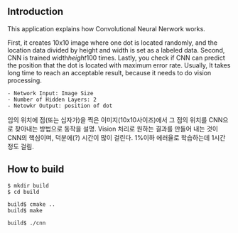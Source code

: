 ## Introduction  

This application explains how Convolutional Neural Nerwork works.  

First, it creates 10x10 image where one dot is located randomly, and the location data divided by height and width is set as a labeled data. Second, CNN is trained width*height*100 times. Lastly, you check if CNN can predict the position that the dot is located with maximum error rate. Usually, It takes long time to reach an acceptable result, because it needs to do vision processing.     
  
	- Network Input: Image Size 
	- Number of Hidden Layers: 2
	- Netowkr Output: position of dot

임의 위치에 점(또는 십자가)을 찍은 이미지(10x10사이즈)에서 그 점의 위치를 CNN으로 찾아내는 방법으로 동작을 설명. Vision 처리로 원하는 결과를 만들어 내는 것이 CNN의 핵심이며, 덕분에(?) 시간이 많이 걸린다. 1%이하 에러율로 학습하는데 1시간 정도 걸림.     
  
## How to build  
  
	$ mkdir build   
	$ cd build  
  
	build$ cmake ..  
	build$ make  

	build$ ./cnn  
